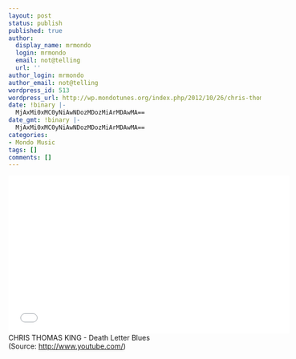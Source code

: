 ```yaml
---
layout: post
status: publish
published: true
author:
  display_name: mrmondo
  login: mrmondo
  email: not@telling
  url: ''
author_login: mrmondo
author_email: not@telling
wordpress_id: 513
wordpress_url: http://wp.mondotunes.org/index.php/2012/10/26/chris-thomas-king-death-letter-blues/
date: !binary |-
  MjAxMi0xMC0yNiAwNDozMDozMiArMDAwMA==
date_gmt: !binary |-
  MjAxMi0xMC0yNiAwNDozMDozMiArMDAwMA==
categories:
- Mondo Music
tags: []
comments: []
---
```

<iframe width="560" height="315" src="//www.youtube.com/embed/0x7AN71Pg74" frameborder="0"> </iframe>
CHRIS THOMAS KING - Death Letter Blues
<div class="attribution">(<span>Source:</span> <a href="http://www.youtube.com/">http://www.youtube.com/</a>)</div>
